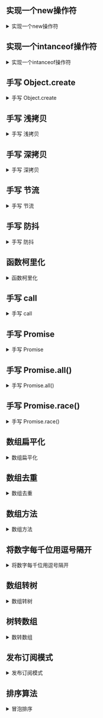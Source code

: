 
  ## 实现一个new操作符

  <details> <summary>实现一个new操作符</summary>
    <pre><code>
      /** 手写 new 操作符
      * 用法：创建一个实例化对象
      * 思路：
      *  1、判断传入的 fn 是否为 function
      *  2、创建一个空对象
      *  3、将这个空对象的原型设置为构造函数的 prototype 属性。
      *  4、使用 apply 执行构造函数 并传入参数 arguments 获取函数的返回值
      *  5、判断这个返回值 如果返回的是 Object || Function 类型 就返回该对象 否则返回创建的对象
      * @param {Function} fn 构造函数
      * @return {*}
      */
      function myNew(fn, ...args) {
        // 判断 fn 是否为函数
        if (typeof fn !== 'function') {
          return new TypeError('fn must be a function')
        }
        // 创建一个空的对象
        let obj = null
        // 将这个空对象的原型设置为构造函数的 prototype 属性。
        obj = Object.create(fn.prototype)
        // 通过 apply 执行构造函数 传入参数 获取返回值
        let result = fn.apply(obj, args)
        // 判断这个返回值 如果返回的是 Object || Function 类型 就返回该对象 否则返回创建的对象
        const flag = result && (typeof result === 'object' || typeof result === 'function')
        return flag ? result : obj
      }
    </code></pre>
  </details>
    
  ## 实现一个intanceof操作符
  <details> <summary>实现一个intanceof操作符</summary>
    <pre><code>
      /** 手写 instanceof 方法
      * 用法：instanceof 运算符用于检测构造函数的 prototype 属性是否出现在某个实例对象的原型链上。
      * 思路：
      *  1、通过 Object.getPrototypeOf 获取 obj 的原型
      *  2、循环判断 objProtoType 是否和 constructor 的原型相等
      *    2.1、如果相等就返回 true
      *    2.2、如果不相等 就重新赋值一下 obj 的原型 进入下一次循环
      *  3、判断是 objProtoType 是否为空 如果为空就说明不存在 返回 false
      * @param {Object} obj 需要判断的数据
      * @param {Object} constructor
      * @return {*}
      */
      function myInstanceof(obj, type) {
        let objPrototype = Object.getPrototypeOf(obj)
        while (true) {
          if (!objPrototype) return false
          if (objPrototype === type.prototype) return true
          objPrototype = Object.getPrototypeOf(objPrototype)
        }
      }
    </code></pre>
  </details>

  ## 手写 Object.create
  <details> <summary>手写 Object.create</summary>
    <pre><code>
        /** 手写 Object.create
        * 用法：创建一个新的对象，将传入的对象原型指向新对象并返回
        * 思路：
        *  1、将原型写入到一个函数里面，然后将函数返回
        * @param {*} obj
        * @return {*} 
        */
      function myCreate(obj) {
        function F() {}
        F.prototype = obj
        return new F()
      }
    </code></pre>
  </details>

  ## 手写 浅拷贝
  <details> <summary>手写 浅拷贝</summary>
    <pre><code>
      /** 浅拷贝
      * 用法：浅拷贝是指，一个新的对象对原始对象的属性值进行精确地拷贝，如果拷贝的是基本数据类型，拷贝的就是基本数据类型的值，如果是引用数据类型，拷贝的就是内存地址。如果其中一个对象的引用内存地址发生改变，另一个对象也会发生变化。
      * 思路：
      *  1、判断是否为对象
      *  2、根据obj类型创建一个新的对象
      *  3、for in 遍历对象 拿到 key
      *  4、判断 key 是否在 obj 中
      *  5、将 key 作为新对象的key 并赋值 value
      *
      * @param {*} obj
      * @return {*} 
      */
    function shallowCopy(obj) {
      // 只拷贝对象
      if (!obj || typeof obj !== 'object') {
        return obj
      }
      // 新的对象
      const newObj = Array.isArray(obj) ? [] : {}
      // 循环遍历 obj 将 key 作为 newObj 的 key 并赋值value
      for (const key in obj) {
        // 判断 key 是否在 obj 中
        if (obj.hasOwnProperty(key)) {
          newObj[key] = obj[key]
        }
      }
      return newObj
    }
    </code></pre>
  </details>

  ## 手写 深拷贝
  <details> <summary>手写 深拷贝</summary>
    <pre><code>
      /** 深拷贝
      * 用法：拷贝一个对象的属性值 如果遇到属性值为引用类型的时候，它新建一个引用类型并将对应的值复制给它，因此对象获得的一个新的引用类型而不是一个原有类型的引用
      * 思路：
      *  1、判断是否为对象
      *  2、判段对象是否在 map 中 如果存在就不需要操作
      *  3、将 obj 放入 map 中 避免重复引用
      *  4、for in 遍历对象 拿到 key 判断 key 是否在 obj 中
      *  5、value 如果为对象 就递归拷贝 否则就赋值
      * @param {*} obj
      * @param {*} [map=new Map()]
      * @return {*} 
      */
    function deepCopy(obj, map = new Map()){
      if (!obj || typeof obj !== 'object'){
        return obj
      }
      // 判断 obj 是否在 map 中存在 如果存在就不需要递归调用 直接返回数据
      if (map.get(obj)) {
        return map.get(obj)
      }
      const newObj = Array.isArray(obj) ? [] : {}
      // 放入 map 中 记录当前对象 避免重复拷贝 循环引用
      map.set(obj, newObj)
      for (const key in obj) {
        if (obj.hasOwnProperty(key)) {
          // 如果 value 还是一个对象 递归获取 否则就赋值
          newObj[key] = typeof obj[key] === 'object' ? deepCopy(obj[key], map) : obj[key]
        }
      }
      return newObj
    }
    </code></pre>
  </details>

  ## 手写 节流
  <details> <summary>手写 节流</summary>
    <pre><code>
      /** 手写节流
      * 用法：函数在 n 秒内只执行一次，如果多次触发，则忽略执行。
      * 思路：
      *  1、记录函数上一次执行的时间戳 startTime
      *  2、返回一个闭包函数 当被调用时会记录一下执行时间 nowTime
      *  3、比较两次执行时间间隔 是否超过了 wait 时间
      *  4、如果是大于 wait 时间 说明已经过了一个 wait 时间 可以执行函数
      *    4.1、更新 startTime 方便下次对比
      *    4.2、通过 apply 执行函数fn 传入 arguments 参数
      *  5、如果没有超过 wait 时间  说明是在 wait 时间内又执行了一次  忽略
      * @param {Function} fn 执行函数
      * @param {Number} wait 等待时间
      * @return {*} 
      */
    function throttle(fn, wait) {
      let startTime = Date.now()
      return function () {
        const nowTime = Date.now()
        // 计算两次执行的间隔时间 是否大于 wait 时间
        if (nowTime - startTime >= wait) {
          startTime = nowTime
          return fn.apply(this, arguments)
        }
      }
    }
    </code></pre>
  </details>

  ## 手写 防抖
  <details> <summary>手写 防抖</summary>
    <pre><code>
    /** 手写防抖
      * 用法：函数在 n 秒后再执行，如果 n 秒内被触发，重新计时，保证最后一次触发事件 n 秒后才执行。
      * 思路：
      *  1、保存一个变量 timer
      *  2、返回一个闭包函数 函数内判断一下 timer 是否有值
      *    2.1、如果有值 说明 定时器已经开启 需要将定时器清空
      *  3、设置定时器 等待 wait 后执行 将定时器赋值给 timer 记录
      *  4、通过 apply 执行函数 传入 arguments
      * @param {*} fn
      * @param {*} wait
      * @param {boolean} [immediate=false]
      * @return {*} 
      */
    function debounce(fn, wait, immediate = false) {
      let timer = null
      return function () {
        // 存在定时器 清空
        if (timer) {
          clearInterval(timer)
          timer = null
        }
        // 立即执行
        if (immediate) {
          // 判断是否执行过  如果执行过 timer 不为空
          const flag = !timer
          // 执行函数
          flag && fn.apply(this, arguments)
          // n 秒后清空定时器
          timer = setTimeout(() => {
            timer = null
          }, wait)
        } else {
          timer = setTimeout(() => {
            fn.apply(this, arguments)
          }, wait)
        }
      }
    }
    </code></pre>
  </details>

  ## 函数柯里化
  <details> <summary>函数柯里化</summary>
    <pre><code>
      /** 函数柯里化
      * 用法：函数柯里化是一种将接受多个参数的函数转换为接受一系列单一参数的函数的技术
      * 思路：
      *  1、使用 fn.length 获取函数的形参数量
      *  2、如果没有传入初始参数数组 则将其初始化为空数组 在递归的时候会接受上一次的形参
      *  3、返回一个闭包函数 接受函数的实参 将 args 中的形参和当前的形参进行合并 得到 newArgs
      *  4、如果新的参数数组 newArgs 长度大于等于 length 函数的形参数量 调用 apply 执行函数 传入 newArgs
      *  5、如果新的参数数组长度小于函数的形参数量 则再次调用 curry 函数 将新的参数数组作为初始参数传入 返回一个新的闭包函数
      * @param {*} fn
      * @param {*} args
      * @return {*} 
      */
    function curry(fn, args) {
      // 获取 fn 获取 add 函数的形参数量
      const length = fn.length
      // 递归执行时传递的上一次参数 第一次执行 [] 第二次执行 [1]
      args = args || []
      return function () {
        // 将上一次参数和这次的参数进行合并  得到新的参数数组
        const newArgs = [...args, ...arguments]
        // 判断 newArgs 长度是否和 add 函数形参长度一致 如果超过就执行 fn 函数 传递 newArgs
        if (newArgs.length >= length) {
          return fn.apply(this, newArgs)
        } else {
          // 小于 add 函数形参长度 递归调用 curry 函数 累积参数 传递 newArgs
          return curry(fn, newArgs)
        }
      }
    }
    </code></pre>
  </details>

  ## 手写 call
  <details> <summary>手写 call</summary>
    <pre><code>
      /** 手写 call
      * 用法：call 方法用于调用一个函数，并指定函数内部 this 的指向，传入一个对象
      * 思路：
      *  1、判断 this 是否指向一个函数  只有函数才可以执行
      *  2、获取传入的 context 上下文 也就是我们要指向的 如果不存在就指向 window
      *  3、将当前 this 也就是外部需要执行的函数 绑定到 context 上 然后执行获取 result 传入 ...args 确保参数位置正确
      *  4、删除 context 对象的 fn 属性 并将 result 返回
      */
    Function.prototype.myCall = function (context, ...args) {
      if (typeof this !== 'function') {
        return new TypeError('type error')
      }
      context = context || window
      // 缓存this
      context.fn = this
      const result = context.fn(...args)
      delete context.fn
      return result
    }
    </code></pre>
  </details>

  ## 手写 Promise
  <details> <summary>手写 Promise</summary>
    <pre><code>
      class MyPromise {
        constructor(executor) {
          this.state = 'pending'
          this.value
          this.reason
          this.onResolveCallbacks = []
          this.onRejectCallbacks = []
          const resolve = (value) => {
            if (this.state === 'pending') {
              this.value = value
              this.state = 'fulfilled'
              this.onResolveCallbacks.forEach((fn) => fn())
            }
          }
          const reject = (reason) => {
            if (this.state === 'pending') {
              this.reason = reason
              this.state = 'rejected'
              this.onRejectCallbacks.forEach((fn) => fn())
            }
          }
          try {
            executor(resolve, reject)
          } catch (error) {
            reject(error)
          }
        }
        then(onFulfilled, onRejected) {
          // 判断类型
          onFulfilled = typeof onFulfilled === 'function' ? onFulfilled : (value) => value
          onRejected =
            typeof onRejected === 'function'
              ? onRejected
              : (reason) => {
                  throw reason
                }
          const p2 = new MyPromise((resolve, reject) => {
            // 执行成功
            // 执行失败
            // pending状态放入任务队列
            if (this.state === 'fulfilled') {
              setTimeout(() => {
                try {
                  const x = onFulfilled(this.value)
                  this.resolvePromise(p2, x, resolve, reject)
                } catch (error) {
                  reject(error)
                }
              }, 0)
            } else if (this.state === 'rejected') {
              setTimeout(() => {
                try {
                  const x = onRejected(this.reason)
                  this.resolvePromise(p2, x, resolve, reject)
                } catch (error) {
                  reject(error)
                }
              }, 0)
            } else {
              this.onResolveCallbacks.push(() => {
                setTimeout(() => {
                  try {
                    const x = onFulfilled(this.value)
                    this.resolvePromise(p2, x, resolve, reject)
                  } catch (error) {
                    reject(error)
                  }
                }, 0)
              })
              this.onRejectCallbacks.push(() => {
                setTimeout(() => {
                  try {
                    const x = onRejected(this.reason)
                    this.resolvePromise(p2, x, resolve, reject)
                  } catch (error) {
                    reject(error)
                  }
                }, 0)
              })
            }
          })
          return p2
        }
        resolvePromise(p2, x, resolve, reject) {
          // 判断 p2 和x是否相等
          if (p2 === x) {
            return reject(new TypeError('type error'))
          }
          // 执行锁 确保执行一次完resolve或者reject后 不再执行
          let called = false
          // 判断x数据类型  如果是函数 对象 需要递归执行  如果是值类型 直接resolve
          if (x !== null && (typeof x === 'object' || typeof x === 'function')) {
            try {
              // 判断 then是否为函数
              const then = x.then
              if (typeof then === 'function') {
                then.call(
                  x,
                  (y) => {
                    if (called) return
                    called = true
                    this.resolvePromise(p2, y, resolve, reject)
                  },
                  (r) => {
                    if (called) return
                    called = true
                    reject(r)
                  },
                )
              } else {
                resolve(x)
              }
            } catch (error) {
              if (called) return
              called = true
              reject(error)
            }
          } else {
            resolve(x)
          }
        }
      }
    </code></pre>
  </details>

  ## 手写 Promise.all()
  <details> <summary>手写 Promise.all()</summary>
    <pre><code>
        /**
    * 1.返回一个新的promise对象
    * 2.遍历传入的数据，将数据包装成一个 promise 对象
    * 3. 执行resolve 或者reject
    * 4. 返回结果
    * 这里的代码是一个 forEach 循环，对于每个 Promise，调用 MyPromise.resolve 方法将其转换为 Promise 对象，然后调用 then 方法，将 fulfilled 的值存储到 results 数组中，count 加 1。当 count 等于 promises 数组的长度时，说明所有的 Promise 都 fulfilled，此时调用 resolve 方法，将 results 数组作为返回值传递给新的 Promise。
    * 在遍历时记录当前promise在数组中的位置，这个位置就是index。
    */
    all(array) {
      return new MyPromise((resolve, reject) => {
        if (!Array.isArray(array)) {
          throw new TypeError('You must pass an array to all.')
        }
        const result = []
        let count = 0
        // 遍历 array 拿到每一条数据
        array.forEach((promise, index) => {
          MyPromise.resolve(promise).then(
            (value) => {
              result[index] = value
              count++
              // 判断 result 结果值的长度 和 array参数的长度相等  执行最外面的 resolve 返回 all 结果
              if (count === array.length) {
                resolve(array)
              }
            },
            (err) => {
              reject(err)
            },
          )
        })
      })
    }
    </code></pre>
  </details>

  ## 手写 Promise.race()
  <details> <summary>手写 Promise.race()</summary>
      <pre><code>
          /**
    * 1.返回一个新的promise对象
    * 2.遍历传入的数据，将数据包装成一个 promise 对象
    * 3. 执行resolve 或者reject
    * 4. 返回结果
    * 这里的代码是一个 forEach 循环，对于每个 Promise，调用 MyPromise.resolve 方法将其转换为 Promise 对象，然后调用 then 方法，将 fulfilled 的值存储到 results 数组中，count 加 1。当 count 等于 promises 数组的长度时，说明所有的 Promise 都 fulfilled，此时调用 resolve 方法，将 results 数组作为返回值传递给新的 Promise。
    * 在遍历时记录当前promise在数组中的位置，这个位置就是index。
    */
    race(array) {
      return new MyPromise((resolve, reject) => {
        if (!Array.isArray(array)) {
          throw new TypeError('You must pass an array to all.')
        }
        array.forEach((promise) => {
          MyPromise.resolve(promise).then(
            (value) => {
              resolve(value)
            },
            (reason) => {
              reject(reason)
            },
          )
        })
      })
    }
      </code></pre>
  </details>

  ## 数组扁平化
  <details> <summary>数组扁平化</summary>
      <pre><code>
          /**
    * 1.返回一个新的promise对象
    * 2.遍历传入的数据，将数据包装成一个 promise 对象
    * 3. 执行resolve 或者reject
    * 4. 返回结果
    * 这里的代码是一个 forEach 循环，对于每个 Promise，调用 MyPromise.resolve 方法将其转换为 Promise 对象，然后调用 then 方法，将 fulfilled 的值存储到 results 数组中，count 加 1。当 count 等于 promises 数组的长度时，说明所有的 Promise 都 fulfilled，此时调用 resolve 方法，将 results 数组作为返回值传递给新的 Promise。
    * 在遍历时记录当前promise在数组中的位置，这个位置就是index。
    */
      let arr = [1, [2, [3, 4, 5]]]
      // 递归
      function flatten(arr) {
        let newArr = []
        // 递归获取数据
        for (let index = 0; index < arr.length; index++) {
          const element = arr[index]
          Array.isArray(element) ? (newArr = newArr.concat(flatten(element))) : newArr.push(element)
        }
        return newArr
      }
      // 栈
      function flatten(arr) {
        const stack = [...arr]
        const result = []
        while (stack.length) {
          const next = stack.pop()
          if (Array.isArray(next)) {
            stack.push(...next)
          } else {
            result.push(next)
          }
        }
        return result.reverse()
      }
      // es6结构赋值
      function flatten(arr) {
        while (arr.some((item) => Array.isArray(item))) {
          arr = [].concat(...arr)
        }
        return arr
      }
    </code></pre>
  </details>

  ## 数组去重
  <details> <summary>数组去重</summary>
      <pre><code>
      // set
      const arr = [1, 2, 3, 5, 1, 5, 9, 1, 2, 8]
      const uniqueArr = [...new Set(arr)]
      // 使用 filter 和 indexOf
      const uniqueArr = arr.filter((item, index) => {
        return arr.indexOf(item) === index
      })
      // 使用map存储
      function uniqueArray(array) {
        let map = {}
        let res = []
        for (var i = 0; i < array.length; i++) {
          if (!map.hasOwnProperty([array[i]])) {
            map[array[i]] = 1
            res.push(array[i])
          }
        }
        return res
      }
            </code></pre>
  </details>

  ## 数组方法
  <details> <summary>数组方法</summary>
      <pre><code>
        // reduce方法
        function myReduce(arr, callback, initialValue) {
          let accumulator = initialValue !== undefined ? initialValue : arr[0];
          const startIndex = initialValue !== undefined ? 0 : 1;
          for (let i = startIndex; i < arr.length; i++) {
            accumulator = callback(accumulator, arr[i], i, arr);
          }
          return accumulator;
        }
          // push方法
        Array.prototype.myPush = function () {
          // 循环遍历 arguments.length 也就是传入的参数个数
          for (let index = 0; index < arguments.length; index++) {
            // this.length 指向调用这个方法的数组 获取数组的长度 将当前元素放入最后一个
            this[this.length] = arguments[index]
          }
          return this.length
        }
        // let arr = [1,2,3]
        // arr.myPush(6, 4, 5)
        Array.prototype.myFilter = function (callback) {
          if (!callback || typeof callback !== 'function') {
            throw Error('callback must be a function ')
          }
          const res = []
          // this.length 指向调用方法的数组
          for (let index = 0; index < this.length; index++) {
            // 执行 callback 函数传入数据 如果函数返回 true 就将当前数据放入 res 中
            callback(this[index], index) && res.push(this[index])
          }
          return res
        }
      // let arr = [1, 2, 3]
      // console.log(
      //   arr.myFilter((item, index) => {
      //     console.log('item', item)
      //     console.log('index', index)
      //     return item > 2
      //   })
      // )
        // 实现数组map的方法
        Array.prototype.myMap = function (callback) {
          if (!callback || typeof callback !== 'function') {
            throw Error('callback must be a function ')
          }
          const result = []
          // this.length 指向调用方法的数组
          for (let index = 0; index < this.length; index++) {
            result.push(callback(this[index], index))
          }
          return result
        }
        // const map1 = array1.map((x) => x * 2)
        // console.log(map1)
    </code></pre>
  </details>

  ## 将数字每千位用逗号隔开
  <details> <summary>将数字每千位用逗号隔开</summary>
      <pre><code>
        //不带小数
        function format(num) {
          if (!num && typeof num !== 'number') {
            return num
          }
          let str = num.toString()
          let len = str.length
          // 长度是否超过3
          if (len <= 3) {
            return num
          } else {
            // 判断是否为 3 的倍数
            let remainder = len % 3
            // 不是 3 的整倍数
            if (remainder > 0) {
              //  则根据数字长度对字符串进行拆分，每3位一组，最后再用逗号拼接起来
              // 被 3 整除余下的 也就是最前面第一个数字 如 1234567 最前面就是 1
              const firstNum = str.slice(0, remainder)
              // 获取剩下的数组 每 3 个用 , 拼接  也就是从 remainder 位置到最后一位
              const surplus = str.slice(remainder, len).match(/\d{3}/g)
              // 组合起来  第一位后面加上 ,
              return firstNum + ',' + surplus
            } else {
              // 是 3 的倍数 上面操作去掉第一位数据操作就是  直接用正则匹配数据 然后 join 拼接 ,
              return str.match(/\d{3}/g).join(',')
            }
          }
        }
        // 带小数
        function format1(num) {
          if (!num && typeof num !== 'number') {
            return num
          }
          let str = num.toString()
          let len = str.length
          let decimals = ''
          // 获取小数
          str.includes('.') ? (decimals = str.split('.')[1]) : decimals
          // 长度是否超过3
          if (len <= 3) {
            return num
          } else {
            // 判断是否为 3 的倍数
            let remainder = len % 3
            // 不是 3 的整倍数
            if (remainder > 0) {
              //  则根据数字长度对字符串进行拆分，每3位一组，最后再用逗号拼接起来
              // 被 3 整除余下的 也就是最前面第一个数字 如 1234567 最前面就是 1
              const firstNum = str.slice(0, remainder)
              // 获取剩下的数组 每 3 个用 , 拼接  也就是从 remainder 位置到最后一位
              const surplus = str.slice(remainder, len).match(/\d{3}/g)
              // 组合起来  第一位后面加上 ,  顺便带上小数
              return firstNum + ',' + surplus + '.' + decimals
            } else {
              // 是 3 的倍数 上面操作去掉第一位数据操作就是  直接用正则匹配数据 然后 join 拼接 , 顺便带上小数
              return str.match(/\d{3}/g).join(',') + '.' + decimals
            }
          }
        }
    </code></pre>
  </details>

  ## 数组转树
  <details> <summary>数组转树</summary>
      <pre><code>
        function arrToTree(arr) {
          const map = {}
          const result = []
          for (const item of arr) {
            map[item.id] = item
          }
          for (let i = 0; i < arr.length; i++) {
            // 获取 pid  看是否在 map 中查询得到对应的
            const pid = arr[i].pid
            if (map[pid]) {
              // 当前 pid 在 map 中存在 将当前节点作为 map 中节点的子节点
              map[pid].children = map.children || []
              map[pid].children.push(arr[i])
            } else {
              // 不在 map 中 说明是根节点
              result.push(arr[i])
            }
          }
          return result
        }
    </code></pre>
  </details>

  ## 树转数组
  <details> <summary>数转数组</summary>
      <pre><code>
        function treeToArr(arr) {
          let stack = [...arr]
          const result = []
          while (stack.length) {
            // 从数组中获取第一个
            const first = stack.shift()
            // 判断它有没有children
            if (first['children'] && first.children.length) {
              // 有 children 将它展开再放入到栈中
              stack.push(...first.children)
              // 删除 children 属性
              delete first.children
            }
            result.push(first)
          }
          return result
        }
    </code></pre>
  </details>

  ## 发布订阅模式
  <details> <summary>发布订阅模式</summary>
      <pre><code>
        class EventCenter {
          constructor() {
            // 事件中心
            this.events = {}
          }
          /**
          * 订阅事件
          *
          * @param {string} eventName
          * @param {function} callback
          * @memberof EventCenter
          */
          subscribe(eventName, callback) {
            // 确保当前 eventName 在事件中心是唯一的
            if (!this.events[eventName]) {
              // 创建事件容器
              this.events[eventName] = []
            }
            // 存放事件
            this.events[eventName].push(callback)
          }
          /**
          * 取消订阅
          *
          * @param {string} eventName
          * @param {function} callback
          * @return {*}
          * @memberof EventCenter
          */
          unSubscribe(eventName, callback) {
            // 事件中心里没有这个事件
            if (!this.events[eventName]) {
              return new Error('not find event ' + eventName)
            }
            // 只有事件名 移除事件
            if (!callback) {
              delete this.events[eventName]
            } else {
              // 找到索引
              const index = this.events[eventName].findIndex((el) => el === callback)
              if (index !== -1) {
                return new Error('not find callback')
              }
              // 移除事件下的某个函数
              this.events[eventName].splice(index, 1)
              // 查看事件容器是否为空 如果为空移除事件
              if (this.events[eventName].length === 0) {
                delete this.events[eventName]
              }
            }
          }
          /**
          * 触发事件
          *
          * @param {string} eventName
          * @param {Array} args
          * @return {*}
          * @memberof EventCenter
          */
          dispatch(eventName, ...args) {
            if (!this.events[eventName]) {
              return new Error('not find event ' + eventName)
            }
            // 触发事件
            this.events[eventName].forEach((el) => {
              el(...args)
            })
          }
        }
        const eventCenter = new EventCenter()
        // 订阅事件
        eventCenter.subscribe('click', (x, y) => {
          console.log(`clicked at (${x}, ${y})`)
        })
        // 发布事件
        eventCenter.dispatch('click', 10, 20) // 输出：clicked at (10, 20)
    </code></pre>
  </details>

  ## 排序算法
  <details> <summary>冒泡排序</summary>
    <pre><code>
          // 冒泡排序
          从数组的第一个元素开始，依次比较相邻的两个元素，如果前一个元素大于后一个元素，就交换它们的位置，这样大的元素会逐步“冒泡”到数组的末尾。经过一轮比较，最大的元素会位于数组的最后一个位置。然后继续进行下一轮比较，但已经排序好的元素不再参与比较。
          function bubbleSort(arr) {
            const n = arr.length;
            for (let i = 0; i < n - 1; i++) {
              for (let j = 0; j < n - i - 1; j++) {
                if (arr[j] > arr[j + 1]) {
                  [arr[j], arr[j + 1]] = [arr[j + 1], arr[j]];
                }
              }
            }
            return arr;
          }
          // 选择排序
          在未排序部分选择最小的元素，然后将其与未排序部分的第一个元素交换，以此逐步构建已排序部分。在每一轮遍历中，算法会找到未排序部分的最小元素的索引，然后与当前轮的第一个元素交换位置，这样当前轮的第一个元素会是已排序部分的最小元素。
          与冒泡排序不同，选择排序每轮只进行一次交换操作，因此交换次数相对较少，性能稍优。
          function selectionSort(arr) {
            const n = arr.length;
            for (let i = 0; i < n - 1; i++) {
              let minIndex = i;
              for (let j = i + 1; j < n; j++) {
                if (arr[j] < arr[minIndex]) {
                  minIndex = j;
                }
              }
              [arr[i], arr[minIndex]] = [arr[minIndex], arr[i]];
            }
            return arr;
          }
          // 插入排序
          将数组划分为已排序和未排序两个部分，初始状态下，第一个元素被视为已排序部分。然后从未排序部分逐个选择元素插入到已排序部分的正确位置，以此逐步构建有序数组。
          对于每个待插入元素 current，算法会从已排序部分从后往前遍历，将比 current 大的元素往后移动一个位置，直到找到合适的位置插入 current。
          function insertionSort(arr) {
            const n = arr.length;
            for (let i = 1; i < n; i++) {
              let current = arr[i];
              let j = i - 1;
              while (j >= 0 && arr[j] > current) {
                arr[j + 1] = arr[j];
                j--;
              }
              arr[j + 1] = current;
            }
            return arr;
          }
          // 希尔排序
          function shellSort(arr) {
            const n = arr.length;
            for (let gap = Math.floor(n / 2); gap > 0; gap = Math.floor(gap / 2)) {
              for (let i = gap; i < n; i++) {
                let temp = arr[i];
                let j = i;
                while (j >= gap && arr[j - gap] > temp) {
                  arr[j] = arr[j - gap];
                  j -= gap;
                }
                arr[j] = temp;
              }
            }
            return arr;
          }
          // 并归排序
          function mergeSort(arr) {
            if (arr.length <= 1) {
              return arr;
            }
            const middle = Math.floor(arr.length / 2);
            const left = arr.slice(0, middle);
            const right = arr.slice(middle);
            return merge(mergeSort(left), mergeSort(right));
          }
          function merge(left, right) {
            let result = [];
            let leftIndex = 0;
            let rightIndex = 0;
            while (leftIndex < left.length && rightIndex < right.length) {
              if (left[leftIndex] < right[rightIndex]) {
                result.push(left[leftIndex]);
                leftIndex++;
              } else {
                result.push(right[rightIndex]);
                rightIndex++;
              }
            }
            return result.concat(left.slice(leftIndex)).concat(right.slice(rightIndex));
          }
          //快速排序
          function quickSort(arr) {
            if (arr.length <= 1) {
              return arr;
            }
            const pivot = arr[0];
            const left = [];
            const right = [];
            for (let i = 1; i < arr.length; i++) {
              if (arr[i] < pivot) {
                left.push(arr[i]);
              } else {
                right.push(arr[i]);
              }
            }
            return quickSort(left).concat(pivot, quickSort(right));
          }
          // 堆排序
          function heapSort(arr) {
            const n = arr.length;
            for (let i = Math.floor(n / 2) - 1; i >= 0; i--) {
              heapify(arr, n, i);
            }
            for (let i = n - 1; i > 0; i--) {
              [arr[0], arr[i]] = [arr[i], arr[0]];
              heapify(arr, i, 0);
            }
            return arr;
          }
          function heapify(arr, n, i) {
            let largest = i;
            const left = 2 * i + 1;
            const right = 2 * i + 2;
            if (left < n && arr[left] > arr[largest]) {
              largest = left;
            }
            if (right < n && arr[right] > arr[largest]) {
              largest = right;
            }
            if (largest !== i) {
              [arr[i], arr[largest]] = [arr[largest], arr[i]];
              heapify(arr, n, largest);
            }
          }
          // 计数排序
          function countingSort(arr) {
            const max = Math.max(...arr);
            const min = Math.min(...arr);
            const range = max - min + 1;
            const countArr = new Array(range).fill(0);
            const output = new Array(arr.length);
            for (let i = 0; i < arr.length; i++) {
              countArr[arr[i] - min]++;
            }
            for (let i = 1; i < range; i++) {
              countArr[i] += countArr[i - 1];
            }
            for (let i = arr.length - 1; i >= 0; i--) {
              output[countArr[arr[i] - min] - 1] = arr[i];
              countArr[arr[i] - min]--;
            }
            for (let i = 0; i < arr.length; i++) {
              arr[i] = output[i];
            }
            return arr;
          }
          // 桶排序
          function bucketSort(arr, bucketSize = 5) {
            if (arr.length === 0) {
              return arr;
            }
            const minValue = Math.min(...arr);
            const maxValue = Math.max(...arr);
            const bucketCount = Math.floor((maxValue - minValue) / bucketSize) + 1;
            const buckets = new Array(bucketCount);
            for (let i = 0; i < bucketCount; i++) {
              buckets[i] = [];
            }
            for (let i = 0; i < arr.length; i++) {
              const bucketIndex = Math.floor((arr[i] - minValue) / bucketSize);
              buckets[bucketIndex].push(arr[i]);
            }
            arr.length = 0;
            for (let i = 0; i < bucketCount; i++) {
              insertionSort(buckets[i]);
              arr.push(...buckets[i]);
            }
            return arr;
          }
          // 基数排序
          function radixSort(arr) {
            const maxDigit = getMaxDigit(arr);
            for (let digit = 0; digit < maxDigit; digit++) {
              const bucketList = Array.from({ length: 10 }, () => []);
              for (let i = 0; i < arr.length; i++) {
                const digitValue = getDigitValue(arr[i], digit);
                bucketList[digitValue].push(arr[i]);
              }
              arr = bucketList.flat();
            }
            return arr;
          }
          function getMaxDigit(arr) {
            let max = 0;
            for (let i = 0; i < arr.length; i++) {
              max = Math.max(max, arr[i].toString().length);
            }
            return max;
          }
          function getDigitValue(num, digit) {
            return Math.floor(Math.abs(num) / Math.pow(10, digit)) % 10;
          }
    </code></pre>
  </details>
